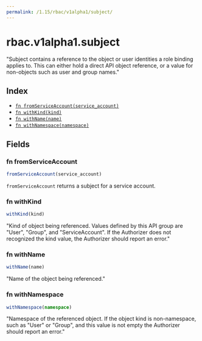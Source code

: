 ```yaml
---
permalink: /1.15/rbac/v1alpha1/subject/
---
```


# rbac.v1alpha1.subject

"Subject contains a reference to the object or user identities a role binding applies to.  This can either hold a direct API object reference, or a value for non-objects such as user and group names."

## Index

* [`fn fromServiceAccount(service_account)`](#fn-fromserviceaccount)
* [`fn withKind(kind)`](#fn-withkind)
* [`fn withName(name)`](#fn-withname)
* [`fn withNamespace(namespace)`](#fn-withnamespace)

## Fields

### fn fromServiceAccount

```ts
fromServiceAccount(service_account)
```

`fromServiceAccount` returns a subject for a service account.

### fn withKind

```ts
withKind(kind)
```

"Kind of object being referenced. Values defined by this API group are \"User\", \"Group\", and \"ServiceAccount\". If the Authorizer does not recognized the kind value, the Authorizer should report an error."

### fn withName

```ts
withName(name)
```

"Name of the object being referenced."

### fn withNamespace

```ts
withNamespace(namespace)
```

"Namespace of the referenced object.  If the object kind is non-namespace, such as \"User\" or \"Group\", and this value is not empty the Authorizer should report an error."